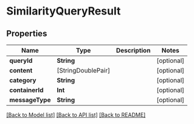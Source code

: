 # SimilarityQueryResult

## Properties
Name | Type | Description | Notes
------------ | ------------- | ------------- | -------------
**queryId** | **String** |  | [optional] 
**content** | [StringDoublePair] |  | [optional] 
**category** | **String** |  | [optional] 
**containerId** | **Int** |  | [optional] 
**messageType** | **String** |  | [optional] 

[[Back to Model list]](../README.md#documentation-for-models) [[Back to API list]](../README.md#documentation-for-api-endpoints) [[Back to README]](../README.md)


